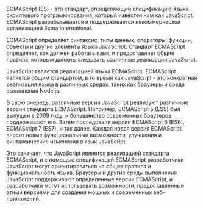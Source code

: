 ECMAScript (ES) - это стандарт, определяющий спецификацию языка скриптового программирования, который известен нам как JavaScript. ECMAScript разрабатывается и поддерживается некоммерческой организацией Ecma International.

ECMAScript определяет синтаксис, типы данных, операторы, функции, объекты и другие элементы языка JavaScript. Стандарт ECMAScript определяет, как должен работать язык, и предоставляет общие правила, которым должны следовать различные реализации JavaScript.

JavaScript является реализацией языка ECMAScript. ECMAScript является общим стандартом, в то время как JavaScript - это конкретная реализация языка в различных средах, таких как браузеры и среда выполнения Node.js. 

В свою очередь, различные версии JavaScript реализуют различные версии стандарта ECMAScript. Например, ECMAScript 5 (ES5) был выпущен в 2009 году, и большинство современных браузеров поддерживают его. Затем последовали версии ECMAScript 6 (ES6), ECMAScript 7 (ES7), и так далее. Каждая новая версия ECMAScript вносит новые функциональные возможности, улучшения и синтаксические изменения в язык JavaScript.

Это означает, что JavaScript является реализацией стандарта ECMAScript, и с помощью спецификаций ECMAScript разработчики JavaScript могут ориентироваться на общие правила и функциональность языка. Браузеры и другие среды выполнения JavaScript поддерживают определенные версии ECMAScript, и разработчики могут использовать возможности, предоставленные этими версиями для создания мощных и современных веб-приложений.